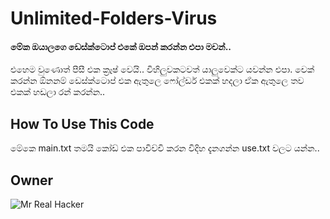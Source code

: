 # Unlimited-Folders-Virus

#### මේක ඔයාලගෙ ඩෙස්ක්ටොප් එකේ ඔපන් කරන්න එපා මචන්..
එහෙම වුණොත් පීසී එක ක්‍රෑෂ් වෙයි..
විහිලුවකටවත් යාලුවෙක්ට යවන්න එපා.
චෙක් කරන්න ඕනනම් ඩෙස්ක්ටොප් එක ඇතුලෙ ෆෝල්ඩර් එකක් හදලා ඒක ඇතුලෙ තව එකක් හඩලා රන් කරන්න..


## How To Use This Code

මේකෙ main.txt තමයි කෝඩ් එක පාවිච්චි කරන විදිහ දැනගන්න use.txt වලට යන්න..


## Owner
![Mr Real Hacker](https://github.com/Real-Hack.png?size=100px)
